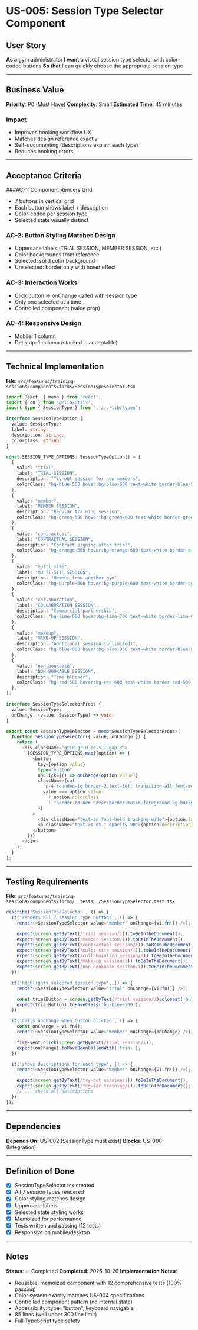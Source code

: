 # US-005: Session Type Selector Component

## User Story

**As a** gym administrator
**I want** a visual session type selector with color-coded buttons
**So that** I can quickly choose the appropriate session type

---

## Business Value

**Priority**: P0 (Must Have)
**Complexity**: Small
**Estimated Time**: 45 minutes

### Impact

- Improves booking workflow UX
- Matches design reference exactly
- Self-documenting (descriptions explain each type)
- Reduces booking errors

---

## Acceptance Criteria

###AC-1: Component Renders Grid

- 7 buttons in vertical grid
- Each button shows label + description
- Color-coded per session type
- Selected state visually distinct

### AC-2: Button Styling Matches Design

- Uppercase labels (TRIAL SESSION, MEMBER SESSION, etc.)
- Color backgrounds from reference
- Selected: solid color background
- Unselected: border only with hover effect

### AC-3: Interaction Works

- Click button → onChange called with session type
- Only one selected at a time
- Controlled component (value prop)

### AC-4: Responsive Design

- Mobile: 1 column
- Desktop: 1 column (stacked is acceptable)

---

## Technical Implementation

**File**: `src/features/training-sessions/components/forms/SessionTypeSelector.tsx`

```typescript
import React, { memo } from 'react';
import { cn } from '@/lib/utils';
import type { SessionType } from '../../lib/types';

interface SessionTypeOption {
  value: SessionType;
  label: string;
  description: string;
  colorClass: string;
}

const SESSION_TYPE_OPTIONS: SessionTypeOption[] = [
  {
    value: "trial",
    label: "TRIAL SESSION",
    description: "Try-out session for new members",
    colorClass: "bg-blue-500 hover:bg-blue-600 text-white border-blue-500"
  },
  {
    value: "member",
    label: "MEMBER SESSION",
    description: "Regular training session",
    colorClass: "bg-green-500 hover:bg-green-600 text-white border-green-500"
  },
  {
    value: "contractual",
    label: "CONTRACTUAL SESSION",
    description: "Contract signing after trial",
    colorClass: "bg-orange-500 hover:bg-orange-600 text-white border-orange-500"
  },
  {
    value: "multi_site",
    label: "MULTI-SITE SESSION",
    description: "Member from another gym",
    colorClass: "bg-purple-500 hover:bg-purple-600 text-white border-purple-500"
  },
  {
    value: "collaboration",
    label: "COLLABORATION SESSION",
    description: "Commercial partnership",
    colorClass: "bg-lime-600 hover:bg-lime-700 text-white border-lime-600"
  },
  {
    value: "makeup",
    label: "MAKE-UP SESSION",
    description: "Additional session (unlimited)",
    colorClass: "bg-blue-900 hover:bg-blue-950 text-white border-blue-900"
  },
  {
    value: "non_bookable",
    label: "NON-BOOKABLE SESSION",
    description: "Time blocker",
    colorClass: "bg-red-500 hover:bg-red-600 text-white border-red-500"
  },
];

interface SessionTypeSelectorProps {
  value: SessionType;
  onChange: (value: SessionType) => void;
}

export const SessionTypeSelector = memo<SessionTypeSelectorProps>(
  function SessionTypeSelector({ value, onChange }) {
    return (
      <div className="grid grid-cols-1 gap-3">
        {SESSION_TYPE_OPTIONS.map((option) => (
          <button
            key={option.value}
            type="button"
            onClick={() => onChange(option.value)}
            className={cn(
              "p-4 rounded-lg border-2 text-left transition-all font-medium",
              value === option.value
                ? option.colorClass
                : "border-border hover:border-muted-foreground bg-background text-foreground"
            )}
          >
            <div className="text-sm font-bold tracking-wide">{option.label}</div>
            <p className="text-xs mt-1 opacity-90">{option.description}</p>
          </button>
        ))}
      </div>
    );
  }
);
```

---

## Testing Requirements

**File**: `src/features/training-sessions/components/forms/__tests__/SessionTypeSelector.test.tsx`

```typescript
describe('SessionTypeSelector', () => {
  it('renders all 7 session type buttons', () => {
    render(<SessionTypeSelector value="member" onChange={vi.fn()} />);

    expect(screen.getByText(/trial session/i)).toBeInTheDocument();
    expect(screen.getByText(/member session/i)).toBeInTheDocument();
    expect(screen.getByText(/contractual session/i)).toBeInTheDocument();
    expect(screen.getByText(/multi-site session/i)).toBeInTheDocument();
    expect(screen.getByText(/collaboration session/i)).toBeInTheDocument();
    expect(screen.getByText(/make-up session/i)).toBeInTheDocument();
    expect(screen.getByText(/non-bookable session/i)).toBeInTheDocument();
  });

  it('highlights selected session type', () => {
    render(<SessionTypeSelector value="trial" onChange={vi.fn()} />);

    const trialButton = screen.getByText(/trial session/i).closest('button');
    expect(trialButton).toHaveClass('bg-blue-500');
  });

  it('calls onChange when button clicked', () => {
    const onChange = vi.fn();
    render(<SessionTypeSelector value="member" onChange={onChange} />);

    fireEvent.click(screen.getByText(/trial session/i));
    expect(onChange).toHaveBeenCalledWith('trial');
  });

  it('shows descriptions for each type', () => {
    render(<SessionTypeSelector value="member" onChange={vi.fn()} />);

    expect(screen.getByText(/try-out session/i)).toBeInTheDocument();
    expect(screen.getByText(/regular training/i)).toBeInTheDocument();
    // ... check all descriptions
  });
});
```

---

## Dependencies

**Depends On**: US-002 (SessionType must exist)
**Blocks**: US-008 (Integration)

---

## Definition of Done

- [x] SessionTypeSelector.tsx created
- [x] All 7 session types rendered
- [x] Color styling matches design
- [x] Uppercase labels
- [x] Selected state styling works
- [x] Memoized for performance
- [x] Tests written and passing (12 tests)
- [x] Responsive on mobile/desktop

---

## Notes

**Status**: ✅ Completed
**Completed**: 2025-10-26
**Implementation Notes**:

- Reusable, memoized component with 12 comprehensive tests (100% passing)
- Color system exactly matches US-004 specifications
- Controlled component pattern (no internal state)
- Accessibility: type="button", keyboard navigable
- 85 lines (well under 300 line limit)
- Full TypeScript type safety
